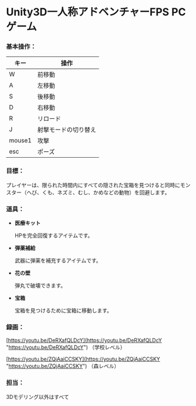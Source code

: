 # Unity3D一人称アドベンチャーFPS PCゲーム

### **基本操作：**

| **キー**      | **操作**       |
| ---------- | ---------- |
| W      | 前移動        |
| A      | 左移動        |
| S      | 後移動        |
| D      | 右移動        |
| R      | リロード       |
| J      | 射撃モードの切り替え |
| mouse1 | 攻撃         |
| esc    | ポーズ        |

### **目標：**

プレイヤーは、限られた時間内にすべての隠された宝箱を見つけると同時にモンスター（へび、くも、ネズミ、むし、かめなどの動物）を回避します。

### **道具：**

-   **医療キット**

    HPを完全回復するアイテムです。
-   **弾薬補給**

    武器に弾薬を補充するアイテムです。
-   **花の壁**

    弾丸で破壊できます。
-   **宝箱**

    宝箱を見つけるために宝箱に移動します。

### **録画：**

[https://youtu.be/DeRXafQLDcY](https://youtu.be/DeRXafQLDcY "https://youtu.be/DeRXafQLDcY") （学校レベル）

[https://youtu.be/ZQjAaiCCSKY](https://youtu.be/ZQjAaiCCSKY "https://youtu.be/ZQjAaiCCSKY") （森レベル）

### **担当：**

3Dモデリング以外はすべて
